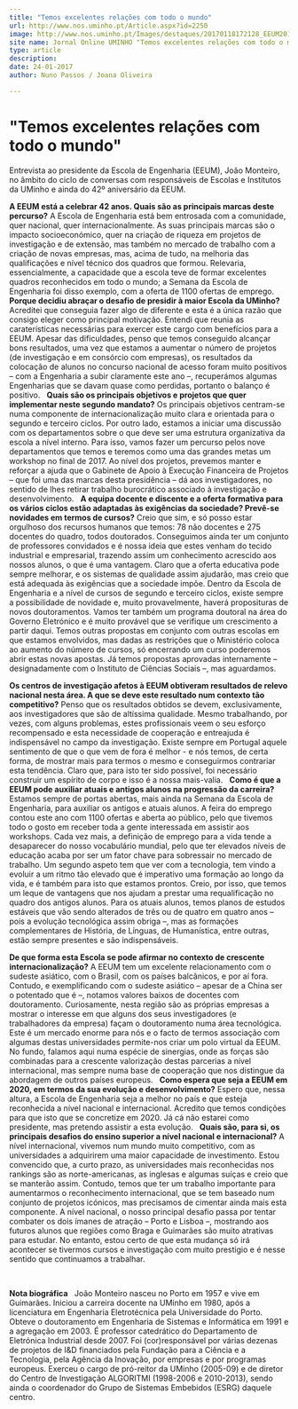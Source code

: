 ```yaml
---
title: "Temos excelentes relações com todo o mundo"
url: http://www.nos.uminho.pt/Article.aspx?id=2250
image: http://www.nos.uminho.pt/Images/destaques/20170118172128_EEUM20170110.jpg
site name: Jornal Online UMINHO "Temos excelentes relações com todo o mundo"
type: article
description: 
date: 24-01-2017
author: Nuno Passos / Joana Oliveira

---
```

# "Temos excelentes relações com todo o mundo"


  

Entrevista ao presidente da Escola de Engenharia (EEUM), João Monteiro, no âmbito do ciclo de conversas com responsáveis de Escolas e Institutos da UMinho e ainda do 42º aniversário da EEUM.

**A EEUM está a celebrar 42 anos. Quais são as principais marcas deste percurso?** 
A Escola de Engenharia está bem entrosada com a comunidade, quer nacional, quer internacionalmente. As suas principais marcas são o impacto socioeconómico, quer na criação de riqueza em projetos de investigação e de extensão, mas também no mercado de trabalho com a criação de novas empresas, mas, acima de tudo, na melhoria das qualificações e nível técnico dos quadros que formou. Relevaria, essencialmente, a capacidade que a escola teve de formar excelentes quadros reconhecidos em todo o mundo; a Semana da Escola de Engenharia foi disso exemplo, com a oferta de 1100 ofertas de emprego.
 
**Porque decidiu abraçar o desafio de presidir à maior Escola da UMinho?** 
Acreditei que conseguia fazer algo de diferente e esta é a única razão que consigo eleger como principal motivação. Entendi que reunia as caraterísticas necessárias para exercer este cargo com benefícios para a EEUM. Apesar das dificuldades, penso que temos conseguido alcançar bons resultados, uma vez que estamos a aumentar o número de projetos (de investigação e em consórcio com empresas), os resultados da colocação de alunos no concurso nacional de acesso foram muito positivos – com a Engenharia a subir claramente este ano –, recuperámos algumas Engenharias que se davam quase como perdidas, portanto o balanço é positivo.
 
**Quais são os principais objetivos e projetos que quer implementar neste segundo mandato?** 
Os principais objetivos centram-se numa componente de internacionalização muito clara e orientada para o segundo e terceiro ciclos. Por outro lado, estamos a iniciar uma discussão com os departamentos sobre o que deve ser uma estrutura organizativa da escola a nível interno. Para isso, vamos fazer um percurso pelos nove departamentos que temos e teremos como uma das grandes metas um workshop no final de 2017. Ao nível dos projetos, prevemos manter e reforçar a ajuda que o Gabinete de Apoio à Execução Financeira de Projetos – que foi uma das marcas desta presidência – dá aos investigadores, no sentido de lhes retirar trabalho burocrático associado à investigação e desenvolvimento.
 
**A equipa docente e discente e a oferta formativa para os vários ciclos estão adaptadas às exigências da sociedade? Prevê-se novidades em termos de cursos?** 
Creio que sim, e só posso estar orgulhoso dos recursos humanos que temos: 78 não docentes e 275 docentes do quadro, todos doutorados. Conseguimos ainda ter um conjunto de professores convidados e é nossa ideia que estes venham do tecido industrial e empresarial, trazendo assim um conhecimento acrescido aos nossos alunos, o que é uma vantagem. Claro que a oferta educativa pode sempre melhorar, e os sistemas de qualidade assim ajudarão, mas creio que está adequada às exigências que a sociedade impõe. Dentro da Escola de Engenharia e a nível de cursos de segundo e terceiro ciclos, existe sempre a possibilidade de novidade e, muito provavelmente, haverá proposituras de novos doutoramentos. Vamos ter também um programa doutoral na área do Governo Eletrónico e é muito provável que se verifique um crescimento a partir daqui. Temos outras propostas em conjunto com outras escolas em que estamos envolvidos, mas dadas as restrições que o Ministério coloca ao aumento do número de cursos, só encerrando um curso poderemos abrir estas novas apostas. Já temos propostas aprovadas internamente – designadamente com o Instituto de Ciências Sociais –, mas aguardamos.

**Os centros de investigação afetos à EEUM obtiveram resultados de relevo nacional nesta área. A que se deve este resultado num contexto tão competitivo?** 
Penso que os resultados obtidos se devem, exclusivamente, aos investigadores que são de altíssima qualidade. Mesmo trabalhando, por vezes, com alguns problemas, estes profissionais veem o seu esforço recompensado e esta necessidade de cooperação e entreajuda é indispensável no campo da investigação. Existe sempre em Portugal aquele sentimento de que o que vem de fora é melhor - e nós temos, de certa forma, de mostrar mais para termos o mesmo e conseguirmos contrariar esta tendência. Claro que, para isto ter sido possível, foi necessário construir um espírito de corpo e isso é a nossa mais-valia.
 
**Como é que a EEUM pode auxiliar atuais e antigos alunos na progressão da carreira?** 
Estamos sempre de portas abertas, mais ainda na Semana da Escola de Engenharia, para auxiliar os antigos e atuais alunos. A feira do emprego contou este ano com 1100 ofertas e aberta ao público, pelo que tivemos todo o gosto em receber toda a gente interessada em assistir aos workshops. Cada vez mais, a definição de emprego para a vida tende a desaparecer do nosso vocabulário mundial, pelo que ter elevados níveis de educação acaba por ser um fator chave para sobressair no mercado de trabalho. Um segundo aspeto tem que ver com a tecnologia, tem vindo a evoluir a um ritmo tão elevado que é imperativo uma formação ao longo da vida, e é também para isto que estamos prontos. Creio, por isso, que temos um leque de vantagens que nos ajudam a prestar uma requalificação no quadro dos antigos alunos. Para os atuais alunos, temos planos de estudos estáveis que vão sendo alterados de três ou de quatro em quatro anos – pois a evolução tecnológica assim obriga –, mas as formações complementares de História, de Línguas, de Humanística, entre outras, estão sempre presentes e são indispensáveis.

**De que forma esta Escola se pode afirmar no contexto de crescente internacionalização?** 
A EEUM tem um excelente relacionamento com o sudeste asiático, com o Brasil, com os países balcânicos, e por aí fora. Contudo, e exemplificando com o sudeste asiático – apesar de a China ser o potentado que é –, notamos valores baixos de docentes com doutoramento. Curiosamente, nesta região são as próprias empresas a mostrar o interesse em que alguns dos seus investigadores (e trabalhadores da empresa) façam o doutoramento numa área tecnológica. Este é um mercado enorme para nós e o facto de termos associação com algumas destas universidades permite-nos criar um polo virtual da EEUM. No fundo, falamos aqui numa espécie de sinergias, onde as forças são combinadas para a crescente valorização destas parcerias a nível internacional, mas sempre numa base de cooperação que nos distingue da abordagem de outros países europeus.
 
**Como espera que seja a EEUM em 2020, em termos da sua evolução e desenvolvimento?** 
Espero que, nessa altura, a Escola de Engenharia seja a melhor no país e que esteja reconhecida a nível nacional e internacional. Acredito que temos condições para que isto que se concretize em 2020. Já cá não estarei como presidente, mas pretendo assistir a esta evolução.
 
**Quais são, para si, os principais desafios do ensino superior a nível nacional e internacional?** 
A nível internacional, vivemos num mundo muito competitivo, com as universidades a adquirirem uma maior capacidade de investimento. Estou convencido que, a curto prazo, as universidades mais reconhecidas nos rankings são as norte-americanas, as inglesas e algumas suíças e creio que se manterão assim. Contudo, temos que ter um trabalho importante para aumentarmos o reconhecimento internacional, que se tem baseado num conjunto de projetos icónicos, mas precisamos de cimentar ainda mais esta componente. A nível nacional, o nosso principal desafio passa por tentar combater os dois ímanes de atração – Porto e Lisboa –, mostrando aos futuros alunos que regiões como Braga e Guimarães são muito atrativas para estudar. No entanto, estou certo de que esta mudança só irá acontecer se tivermos cursos e investigação com muito prestígio e é nesse sentido que continuamos a trabalhar.

 

**Nota biográfica** 
 
João Monteiro nasceu no Porto em 1957 e vive em Guimarães. Iniciou a carreira docente na UMinho em 1980, após a licenciatura em Engenharia Eletrotécnica pela Universidade do Porto. Obteve o doutoramento em Engenharia de Sistemas e Informática em 1991 e a agregação em 2003. É professor catedrático do Departamento de Eletrónica Industrial desde 2007. Foi (cor)responsável por várias dezenas de projetos de I&D financiados pela Fundação para a Ciência e a Tecnologia, pela Agência da Inovação, por empresas e por programas europeus. Exerceu o cargo de pró-reitor da UMinho (2005-09) e de diretor do Centro de Investigação ALGORITMI (1998-2006 e 2010-2013), sendo ainda o coordenador do Grupo de Sistemas Embebidos (ESRG) daquele centro.
 

